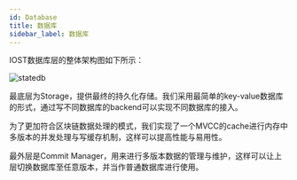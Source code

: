 ```yaml
---
id: Database
title: 数据库
sidebar_label: 数据库
---
```


IOST数据库层的整体架构图如下所示：

![statedb](assets/2-intro-of-iost/Database/statedb.png)

最底层为Storage，提供最终的持久化存储。我们采用最简单的key-value数据库的形式，通过写不同数据库的backend可以实现不同数据库的接入。

为了更加符合区块链数据处理的模式，我们实现了一个MVCC的cache进行内存中多版本的并发处理与写缓存机制，这样可以提高性能与易用性。

最外层是Commit Manager，用来进行多版本数据的管理与维护，这样可以让上层切换数据库至任意版本，并当作普通数据库进行使用。
